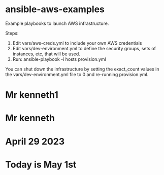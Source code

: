 ansible-aws-examples
====================

Example playbooks to launch AWS infrastructure.

Steps:

1. Edit vars/aws-creds.yml to include your own AWS credentials
2. Edit vars/dev-environment.yml to define the security groups,
   sets of instances, etc, that will be used.
3. Run: ansible-playbook -i hosts provision.yml

You can shut down the infrastructure by setting the exact_count values
in the vars/dev-environment.yml file to 0 and re-running provision.yml.
# Mr kenneth1
# Mr kenneth
# April 29 2023
# Today is May 1st
